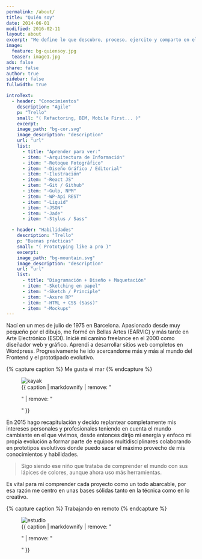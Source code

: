 ```yaml
---
permalink: /about/
title: "Quién soy"
date: 2014-06-01
modified: 2016-02-11
layout: about
excerpt: "Me define lo que descubro, proceso, ejercito y comparto en el instante presente"
image:
  feature: bg-quiensoy.jpg
  teaser: image1.jpg
ads: false
share: false
author: true
sidebar: false
fullwidth: true

introText:
  - header: "Conocimientos"
    description: "Agile"
    p: "Trello"
    small: "( Refactoring, BEM, Mobile First... )"
    excerpt:
    image_path: "bg-cor.svg"
    image_description: "description"
    url: "url"
    list:
      - title: "Aprender para ver:"
      - item: "-Arquitectura de Información"
      - item: "-Retoque Fotográfico"
      - item: "-Diseño Gráfico / Editorial"
      - item: "-Ilustración"
      - item: "-React JS"
      - item: "-Git / Github"
      - item: "-Gulp, NPM"
      - item: "-WP-Api REST"
      - item: "-Liquid"
      - item: "-JSON"
      - item: "-Jade"
      - item: "-Stylus / Sass"

  - header: "Habilidades"
    description: "Trello"
    p: "Buenas prácticas"
    small: "( Prototyping like a pro )"
    excerpt:
    image_path: "bg-mountain.svg"
    image_description: "description"
    url: "url"
    list:
      - title: "Diagramación + Diseño + Maquetación"
      - item: "-Sketching en papel"
      - item: "-Sketch / Principle"
      - item: "-Axure RP"
      - item: "-HTML + CSS (Sass)"
      - item: "-Mockups"
---
```


Nací en un mes de julio de 1975 en Barcelona. Apasionado desde muy pequeño por el dibujo, me formé en Bellas Artes (EARVIC) y más tarde en Arte Electrónico (ESDI). Inicié mi camino freelance en el 2000 como diseñador web y gráfico. Aprendí a desarrollar sitios web completos en Wordpress. Progresivamente he ido acercandome más y más al mundo del Frontend y el prototipado evolutivo.

{% capture caption %}
Me gusta el mar
{% endcapture %}

<figure>
  <img src="{{ site.url }}/assets/images/bio-kayak.jpg" alt="kayak">
  <figcaption>
    {{ caption | markdownify | remove: "<p>" | remove: "</p>" }}
  </figcaption>
</figure>

En 2015 hago recapitulación y decido replantear completamente mis intereses personales y profesionales teniendo en cuenta el mundo cambiante en el que vivimos, desde entonces dirijo mi energía y enfoco mi propia evolución a formar parte de equipos multidisciplinares colaborando en prototipos evolutivos donde puedo sacar el máximo provecho de mis conocimientos y habilidades.

> Sigo siendo ese niño que trataba de comprender el mundo con sus lápices de colores, aunque ahora uso más herramientas.

Es vital para mí comprender cada proyecto como un todo abarcable, por esa razón me centro en unas bases sólidas tanto en la técnica como en lo creativo.


{% capture caption %}
Trabajando en remoto
{% endcapture %}

<figure>
  <img src="{{ site.url }}/assets/images/estudio.jpg" alt="estudio">
  <figcaption>
    {{ caption | markdownify | remove: "<p>" | remove: "</p>" }}
  </figcaption>
</figure>

<!-- Send a donation via [PayPal](https://www.paypal.com/cgi-bin/webscr?cmd=_s-xclick&hosted_button_id=M6U4FS8Y794X4). -->
